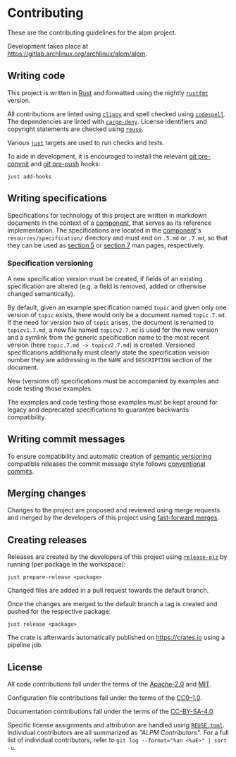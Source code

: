 # Contributing

These are the contributing guidelines for the alpm project.

Development takes place at https://gitlab.archlinux.org/archlinux/alpm/alpm.

## Writing code

This project is written in [Rust] and formatted using the nightly [`rustfmt`] version.

All contributions are linted using [`clippy`] and spell checked using [`codespell`].
The dependencies are linted with [`cargo-deny`].
License identifiers and copyright statements are checked using [`reuse`].

Various [`just`] targets are used to run checks and tests.

To aide in development, it is encouraged to install the relevant [git pre-commit] and [git pre-push] hooks:

```shell
just add-hooks
```

## Writing specifications

Specifications for technology of this project are written in markdown documents in the context of a [component], that serves as its reference implementation.
The specifications are located in the [component]'s `resources/specification/` directory and must end on `.5.md` or `.7.md`, so that they can be used as [section 5] or [section 7] man pages, respectively.

### Specification versioning

A new specification version must be created, if fields of an existing specification are altered (e.g. a field is removed, added or otherwise changed semantically).

By default, given an example specification named `topic` and given only one version of `topic` exists, there would only be a document named `topic.7.md`.
If the need for version two of `topic` arises, the document is renamed to `topicv1.7.md`, a new file named `topicv2.7.md` is used for the new version and a symlink from the generic specification name to the most recent version (here `topic.7.md -> topicv2.7.md`) is created.
Versioned specifications additionally must clearly state the specification version number they are addressing in the `NAME` and `DESCRIPTION` section of the document.

New (versions of) specifications must be accompanied by examples and code testing those examples.

The examples and code testing those examples must be kept around for legacy and deprecated specifications to guarantee backwards compatibility.

## Writing commit messages

To ensure compatibility and automatic creation of [semantic versioning] compatible releases the commit message style follows [conventional commits].

## Merging changes

Changes to the project are proposed and reviewed using merge requests and merged by the developers of this project using [fast-forward merges].

## Creating releases

Releases are created by the developers of this project using [`release-plz`] by running (per package in the workspace):

```shell
just prepare-release <package>
```

Changed files are added in a pull request towards the default branch.

Once the changes are merged to the default branch a tag is created and pushed for the respective package:

```shell
just release <package>
```

The crate is afterwards automatically published on https://crates.io using a pipeline job.

## License

All code contributions fall under the terms of the [Apache-2.0] and [MIT].

Configuration file contributions fall under the terms of the [CC0-1.0].

Documentation contributions fall under the terms of the [CC-BY-SA-4.0].

Specific license assignments and attribution are handled using [`REUSE.toml`].
Individual contributors are all summarized as *"ALPM Contributors"*.
For a full list of individual contributors, refer to `git log --format="%an <%aE>" | sort -u`.

[Rust]: https://www.rust-lang.org/
[`rustfmt`]: https://github.com/rust-lang/rustfmt
[`clippy`]: https://github.com/rust-lang/rust-clippy
[`codespell`]: https://github.com/codespell-project/codespell
[`cargo-deny`]: https://github.com/EmbarkStudios/cargo-deny
[`reuse`]: https://git.fsfe.org/reuse/tool
[`just`]: https://github.com/casey/just
[git pre-commit]: https://man.archlinux.org/man/githooks.5#pre-commit
[git pre-push]: https://man.archlinux.org/man/githooks.5#pre-push
[semantic versioning]: https://semver.org/
[conventional commits]: https://www.conventionalcommits.org/en/v1.0.0/
[`release-plz`]: https://github.com/MarcoIeni/release-plz
[Apache-2.0]: ./LICENSES/Apache-2.0.txt
[MIT]: ./LICENSES/MIT.txt
[CC0-1.0]: ./LICENSES/CC0-1.0.txt
[CC-BY-SA-4.0]: ./LICENSES/CC-BY-SA-4.0.txt
[`REUSE.toml`]: ./REUSE.toml
[component]: .README.md#components
[fast-forward merges]: https://man.archlinux.org/man/git-merge.1#FAST-FORWARD_MERGE
[section 5]: https://en.wikipedia.org/wiki/Man_page#Manual_sections
[section 7]: https://en.wikipedia.org/wiki/Man_page#Manual_sections
